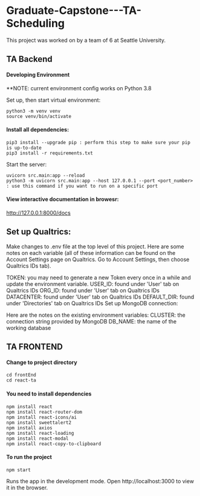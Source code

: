 # Graduate-Capstone---TA-Scheduling

This project was worked on by a team of 6 at Seattle University.

## TA Backend
#### Developing Environment
**NOTE: current environment config works on Python 3.8

Set up, then start virtual environment:
```
python3 -m venv venv
source venv/bin/activate
```

#### Install all dependencies:
```
pip3 install --upgrade pip : perform this step to make sure your pip is up-to-date
pip3 install -r requirements.txt
```
Start the server:
```
uvicorn src.main:app --reload
python3 -m uvicorn src.main:app --host 127.0.0.1 --port <port_number> : use this command if you want to run on a specific port
```
#### View interactive documentation in browesr:
  http://127.0.0.1:8000/docs
  
  
## Set up Qualtrics:

Make changes to .env file at the top level of this project. Here are some notes on each variable (all of these information can be found on the Account Settings page on Qualtrics. Go to Account Settings, then choose Qualtrics IDs tab).

TOKEN: you may need to generate a new Token every once in a while and update the environment variable.
USER_ID: found under 'User' tab on Qualtrics IDs
ORG_ID: found under 'User' tab on Qualtrics IDs
DATACENTER: found under 'User' tab on Qualtrics IDs
DEFAULT_DIR: found under 'Directories' tab on Qualtrics IDs
Set up MongoDB connection:

Here are the notes on the existing environment variables:
CLUSTER: the connection string provided by MongoDB
DB_NAME: the name of the working database

## TA FRONTEND
#### Change to project directory
```
cd frontEnd
cd react-ta
```
#### You need to install dependencies
```
npm install react
npm install react-router-dom
npm install react-icons/ai
npm install sweettalert2
npm install axios
npm install react-loading
npm install react-modal
npm install react-copy-to-clipboard
```
#### To run the project
```
npm start
```
Runs the app in the development mode. Open http://localhost:3000 to view it in the browser.




